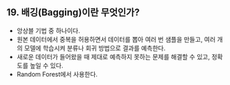 ## 19. 배깅(Bagging)이란 무엇인가?
- 앙상블 기법 중 하나이다.
- 원본 데이터에서 중복을 허용하면서 데이터를 뽑아 여러 번 샘플을 만들고, 여러 개의 모델에 학습시켜 분류나 회귀 방법으로 결과를 예측한다.
- 새로운 데이터가 들어왔을 때 제대로 예측하지 못하는 문제를 해결할 수 있고, 정확도를 높일 수 있다.
- Random Forest에서 사용한다.
